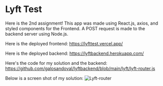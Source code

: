 # Lyft Test
Here is the 2nd assignment! This app was made using React.js, axios, and styled components for the Frontend. A POST request is made to the backend server using Node.js.

Here is the deployed frontend: https://lyfttest.vercel.app/

Here is the deployed backend: https://lyftbackend.herokuapp.com/

Here's the code for my solution and the backend: https://github.com/galosandoval/lyftbackend/blob/main/lyft/lyft-router.js

Below is a screen shot of my solution:
![Lyft-router](https://user-images.githubusercontent.com/65971577/123020639-73190f80-d387-11eb-9158-60d1c3467aea.png)

